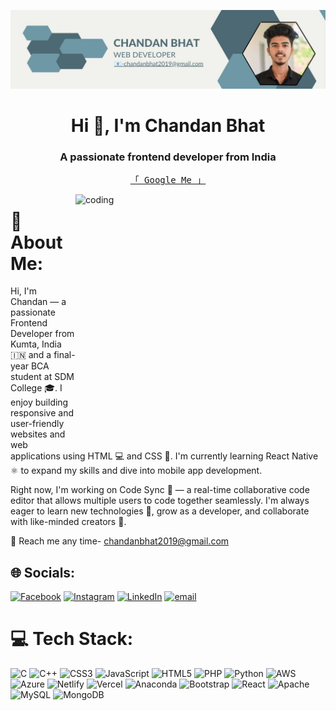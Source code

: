 ![logo](https://github.com/chandanbhat63/chandanbhat63/blob/main/chandu.jpeg)
<h1 align="center">Hi 👋, I'm Chandan Bhat</h1>
<h3 align="center">A passionate frontend developer from India</h3>
<p align="center"> 
  <samp>
    <a href="https://chandan-bhat-portfolio.netlify.app/">「 Google Me 」</a>
    </samp>
</p>


<img align="right" alt="coding" width="400" height="400" src="https://img.freepik.com/free-photo/person-playing-3d-video-games-device_23-2151005751.jpg?t=st=1744979809~exp=1744983409~hmac=4ac3aa3275a480867054c1c14df0d4f2700f730671c80410747c59d03ae72213&w=1380">


# 💫 About Me:
Hi, I'm Chandan — a passionate Frontend Developer from Kumta, India 🇮🇳 and a final-year BCA student at SDM College 🎓. I enjoy building responsive and user-friendly websites and web applications using HTML 💻 and CSS 🎨. I'm currently learning React Native ⚛️ to expand my skills and dive into mobile app development.


Right now, I'm working on Code Sync 🚀 — a real-time collaborative code editor that allows multiple users to code together seamlessly. 
I'm always eager to learn new technologies 🧠, grow as a developer, and collaborate with like-minded creators 🤝.

📧 Reach me any time- chandanbhat2019@gmail.com


## 🌐 Socials:
[![Facebook](https://img.shields.io/badge/Facebook-%231877F2.svg?logo=Facebook&logoColor=white)](https://www.facebook.com/share/1C7RHeWY8z/) [![Instagram](https://img.shields.io/badge/Instagram-%23E4405F.svg?logo=Instagram&logoColor=white)](https://instagram.com/klebitz_quantum) [![LinkedIn](https://img.shields.io/badge/LinkedIn-%230077B5.svg?logo=linkedin&logoColor=white)](https://www.linkedin.com/in/chandan-bhat-185117339?utm_source=share&utm_campaign=share_via&utm_content=profile&utm_medium=android_app) [![email](https://img.shields.io/badge/Email-D14836?logo=gmail&logoColor=white)](mailto:chandanbhat2019@gmail.com) 

# 💻 Tech Stack:
![C](https://img.shields.io/badge/c-%2300599C.svg?style=for-the-badge&logo=c&logoColor=white) ![C++](https://img.shields.io/badge/c++-%2300599C.svg?style=for-the-badge&logo=c%2B%2B&logoColor=white) ![CSS3](https://img.shields.io/badge/css3-%231572B6.svg?style=for-the-badge&logo=css3&logoColor=white) ![JavaScript](https://img.shields.io/badge/javascript-%23323330.svg?style=for-the-badge&logo=javascript&logoColor=%23F7DF1E) ![HTML5](https://img.shields.io/badge/html5-%23E34F26.svg?style=for-the-badge&logo=html5&logoColor=white) ![PHP](https://img.shields.io/badge/php-%23777BB4.svg?style=for-the-badge&logo=php&logoColor=white) ![Python](https://img.shields.io/badge/python-3670A0?style=for-the-badge&logo=python&logoColor=ffdd54) ![AWS](https://img.shields.io/badge/AWS-%23FF9900.svg?style=for-the-badge&logo=amazon-aws&logoColor=white) ![Azure](https://img.shields.io/badge/azure-%230072C6.svg?style=for-the-badge&logo=microsoftazure&logoColor=white) ![Netlify](https://img.shields.io/badge/netlify-%23000000.svg?style=for-the-badge&logo=netlify&logoColor=#00C7B7) ![Vercel](https://img.shields.io/badge/vercel-%23000000.svg?style=for-the-badge&logo=vercel&logoColor=white) ![Anaconda](https://img.shields.io/badge/Anaconda-%2344A833.svg?style=for-the-badge&logo=anaconda&logoColor=white) ![Bootstrap](https://img.shields.io/badge/bootstrap-%238511FA.svg?style=for-the-badge&logo=bootstrap&logoColor=white) ![React](https://img.shields.io/badge/react-%2320232a.svg?style=for-the-badge&logo=react&logoColor=%2361DAFB) ![Apache](https://img.shields.io/badge/apache-%23D42029.svg?style=for-the-badge&logo=apache&logoColor=white) ![MySQL](https://img.shields.io/badge/mysql-4479A1.svg?style=for-the-badge&logo=mysql&logoColor=white) ![MongoDB](https://img.shields.io/badge/MongoDB-%234ea94b.svg?style=for-the-badge&logo=mongodb&logoColor=white)

<img src="https://profile-counter.glitch.me/chandanbhat63/count.svg" alt=""/>
<!-- Proudly created with GPRM ( https://gprm.itsvg.in ) -->


